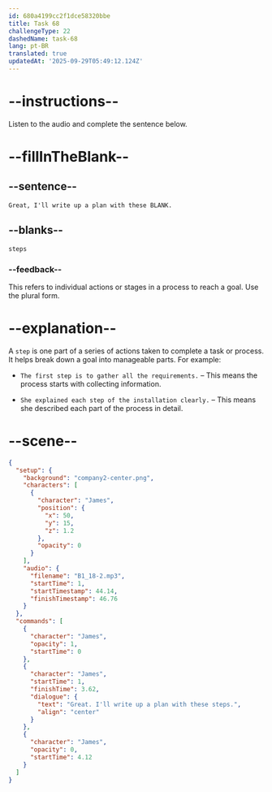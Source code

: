 ```yaml
---
id: 680a4199cc2f1dce58320bbe
title: Task 68
challengeType: 22
dashedName: task-68
lang: pt-BR
translated: true
updatedAt: '2025-09-29T05:49:12.124Z'
---
```


<!-- (Audio) James: Great, I'll write up a plan with these steps. -->

# --instructions--

Listen to the audio and complete the sentence below.

# --fillInTheBlank--

## --sentence--

`Great, I'll write up a plan with these BLANK.`

## --blanks--

`steps`

### --feedback--

This refers to individual actions or stages in a process to reach a goal. Use the plural form.

# --explanation--

A `step` is one part of a series of actions taken to complete a task or process. It helps break down a goal into manageable parts. For example:

- `The first step is to gather all the requirements.` – This means the process starts with collecting information.

- `She explained each step of the installation clearly.` – This means she described each part of the process in detail.

# --scene--

```json
{
  "setup": {
    "background": "company2-center.png",
    "characters": [
      {
        "character": "James",
        "position": {
          "x": 50,
          "y": 15,
          "z": 1.2
        },
        "opacity": 0
      }
    ],
    "audio": {
      "filename": "B1_18-2.mp3",
      "startTime": 1,
      "startTimestamp": 44.14,
      "finishTimestamp": 46.76
    }
  },
  "commands": [
    {
      "character": "James",
      "opacity": 1,
      "startTime": 0
    },
    {
      "character": "James",
      "startTime": 1,
      "finishTime": 3.62,
      "dialogue": {
        "text": "Great. I'll write up a plan with these steps.",
        "align": "center"
      }
    },
    {
      "character": "James",
      "opacity": 0,
      "startTime": 4.12
    }
  ]
}
```
